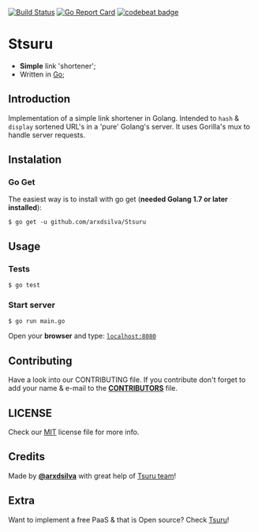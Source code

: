 [![Build Status](https://travis-ci.org/ArxdSilva/Stsuru.svg?branch=master)](https://travis-ci.org/ArxdSilva/Stsuru)
[![Go Report Card](https://goreportcard.com/badge/github.com/arxdsilva/Stsuru)](https://goreportcard.com/badge/github.com/arxdsilva/Stsuru)
[![codebeat badge](https://codebeat.co/badges/2ffb3187-79c2-4589-a383-86da64440e64)](https://codebeat.co/projects/github-com-arxdsilva-stsuru)


# Stsuru

- **Simple** link 'shortener';
- Written in [Go](http://golang.org);

## Introduction
Implementation of a simple link shortener in Golang. Intended to `hash` & `display` sortened URL's in a 'pure' Golang's server. It uses Gorilla's mux to handle server requests.

## Instalation
### Go Get
The easiest way is to install with go get (**needed Golang 1.7 or later installed**):
```shell
$ go get -u github.com/arxdsilva/Stsuru
```

## Usage
### Tests
```shell
$ go test
```
### Start server
```shell
$ go run main.go
```
Open your **browser** and type:
[`localhost:8080`](http://localhost:8080/)

## Contributing
Have a look into our CONTRIBUTING file.
If you contribute don't forget to add your name & e-mail to the **[CONTRIBUTORS](https://github.com/arxdsilva/Stsuru/CONTRIBUTORS)** file.

## LICENSE
Check our [MIT](https://github.com/ArxdSilva/Stsuru/blob/master/LICENSE) license file for more info.

## Credits
Made by **[@arxdsilva](https://twitter.com/arxdsilva)** with great help of [Tsuru team](https://github.com/tsuru/tsuru)!

## Extra
Want to implement a free PaaS & that is Open source? Check [Tsuru](https://github.com/tsuru/tsuru)!
